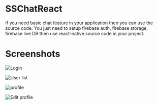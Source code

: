 # SSChatReact

If you need basic chat feature in your application then you can use the source code. You just need to setup firebase auth, firebase storage,
firebase live DB then use react-native source code in your project.

# Screenshots

![Login](/screenshots/1.png?raw=true "Login")

![User list](/screenshots/2.png?raw=true "User list")

![profile](/screenshots/3.png?raw=true "profile")

![Edit profile](/screenshots/4.png?raw=true "Edit profile")